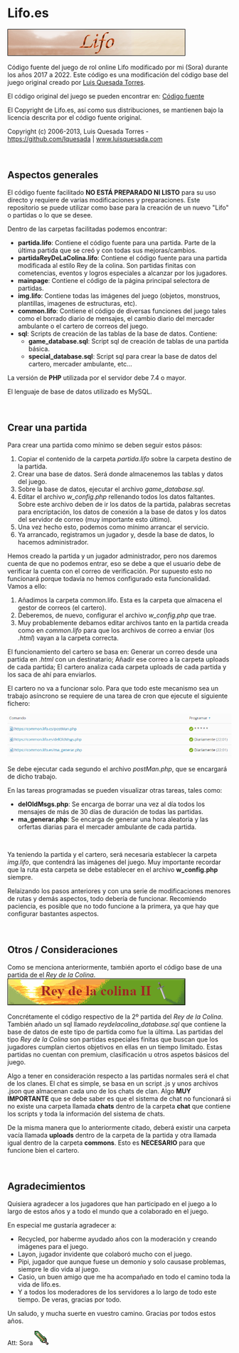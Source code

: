 # Lifo.es

![Logo de lifo](github/logo_1.png)

Código fuente del juego de rol online Lifo modificado por mi (Sora) durante los años 2017 a 2022.
Este código es una modificación del código base del juego original creado por [Luis Quesada Torres](https://github.com/lquesada).

El código original del juego se pueden encontrar en: [Código fuente](https://github.com/lquesada/LifoSource)

El Copyright de Lifo.es, así como sus distribuciones, se mantienen bajo la licencia descrita por el código fuente original.

Copyright (c) 2006-2013, Luis Quesada Torres - https://github.com/lquesada | www.luisquesada.com

&nbsp;&nbsp;

## Aspectos generales

El código fuente facilitado **NO ESTÁ PREPARADO NI LISTO** para su uso directo y requiere de varias modificaciones y preparaciones. Este repositorio se puede utilizar como base para la creación de un nuevo "Lifo" o partidas o lo que se desee.

Dentro de las carpetas facilitadas podemos encontrar:
  - **partida.lifo**: Contiene el código fuente para una partida. Parte de la última partida que se creó y con todas sus mejoras/cambios.
  - **partidaReyDeLaColina.lifo**: Contiene el código fuente para una partida modificada al estilo Rey de la colina. Son partidas finitas con cometencias, eventos y logros especiales a alcanzar por los jugadores.
  - **mainpage**: Contiene el código de la página principal selectora de partidas.
  - **img.lifo**: Contiene todas las imágenes del juego (objetos, monstruos, plantillas, imagenes de estructuras, etc).
  - **common.lifo**: Contiene el código de diversas funciones del juego tales como el borrado diario de mensajes, el cambio diario del mercader ambulante o el cartero de correos del juego.
  - **sql**: Scripts de creación de las tablas de la base de datos. Contiene:
    -  **game_database.sql**: Script sql de creación de tablas de una partida básica.
    -  **special_database.sql**: Script sql para crear la base de datos del cartero, mercader ambulante, etc...

La versión de **PHP** utilizada por el servidor debe 7.4 o mayor.

El lenguaje de base de datos utilizado es MySQL.

&nbsp;&nbsp;

## Crear una partida

Para crear una partida como mínimo se deben seguir estos pásos:
1. Copiar el contenido de la carpeta *partida.lifo* sobre la carpeta destino de la partida.
2. Crear una base de datos. Será donde almacenemos las tablas y datos del juego.
3. Sobre la base de datos, ejecutar el archivo *game_database.sql*.
4. Editar el archivo *w_config.php* rellenando todos los datos faltantes. Sobre este archivo deben de ir los datos de la partida, palabras secretas para encriptación, los datos de conexión a la base de datos y los datos del servidor de correo (muy importante esto último).
5. Una vez hecho esto, podemos como mínimo arrancar el servicio.
6. Ya arrancado, registramos un jugador y, desde la base de datos, lo hacemos administrador.

Hemos creado la partida y un jugador administrador, pero nos daremos cuenta de que no podemos entrar, eso se debe a que el usuario debe de verificar la cuenta con el correo de verificación. Por supuesto esto no funcionará porque todavía no hemos configurado esta funcionalidad. Vamos a ello:
1. Añadimos la carpeta common.lifo. Esta es la carpeta que almacena el gestor de correos (el cartero).
2. Deberemos, de nuevo, configurar el archivo *w_config.php* que trae.
3. Muy probablemente debamos editar archivos tanto en la partida creada como en *common.lifo* para que los archivos de correo a enviar (los *.html*) vayan a la carpeta correcta.

El funcionamiento del cartero se basa en: Generar un correo desde una partida en *.html* con un destinatario; Añadir ese correo a la carpeta uploads de cada partida; El cartero analiza cada carpeta uploads de cada partida y los saca de ahí para enviarlos.

El cartero no va a funcionar solo. Para que todo este mecanismo sea un trabajo asíncrono se requiere de una tarea de cron que ejecute el siguiente fichero:

![Tareas programadas](github/tareasprogramadas.png)

Se debe ejecutar cada segundo el archivo *postMan.php*, que se encargará de dicho trabajo.

En las tareas programadas se pueden visualizar otras tareas, tales como:
 - **delOldMsgs.php**: Se encarga de borrar una vez al día todos los mensajes de más de 30 días de duración de todas las partidas.
 - **ma_generar.php**: Se encarga de generar una hora aleatoria y las orfertas diarias para el mercader ambulante de cada partida.

&nbsp;&nbsp;

Ya teniendo la partida y el cartero, será necesaria establecer la carpeta *img.lifo*, que contendrá las imágenes del juego. Muy importante recordar que la ruta esta carpeta se debe establecer en el archivo **w_config.php** siempre.

Relaizando los pasos anteriores y con una serie de modificaciones menores de rutas y demás aspectos, todo debería de funcionar. Recomiendo paciencia, es posible que no todo funcione a la primera, ya que hay que configurar bastantes aspectos.

&nbsp;&nbsp;

## Otros / Consideraciones

Como se menciona anteriormente, también aporto el código base de una partida de el *Rey de la Colina*.
![Logo del Rey de la Colina](github/logo_2.png)

Concrétamente el código respectivo de la 2º partida del *Rey de la Colina*. También añado un sql llamado *reydelacolina_database.sql* que contiene la base de datos de este tipo de partida como fue la última. Las partidas del tipo *Rey de la Colina* son partidas especiales finitas que buscan que los jugadores cumplan ciertos objetivos en ellas en un tiempo limitado. Estas partidas no cuentan con premium, clasificación u otros aspetos básicos del juego.

Algo a tener en consideración respecto a las partidas normales será el chat de los clanes. El chat es simple, se basa en un script .js y unos archivos .json que almacenan cada uno de los chats de clan. Algo **MUY IMPORTANTE** que se debe saber es que el sistema de chat no funcionará si no existe una carpeta llamada **chats** dentro de la carpeta **chat** que contiene los scripts y toda la información del sistema de chats.

De la misma manera que lo anteriormente citado, deberá existir una carpeta vacía llamada **uploads** dentro de la carpeta de la partida y otra llamada igual dentro de la carpeta **commons**. Esto es **NECESARIO** para que funcione bien el cartero.

&nbsp;&nbsp;

## Agradecimientos

Quisiera agradecer a los jugadores que han participado en el juego a lo largo de estos años y a todo el mundo que a colaborado en el juego.

En especial me gustaría agradecer a:
 - Recycled, por haberme ayudado años con la moderación y creando imágenes para el juego.
 - Layon, jugador invidente que colaboró mucho con el juego.
 - Pipi, jugador que aunque fuese un demonio y solo causase problemas, siempre le dio vida al juego.
 - Casio, un buen amigo que me ha acompañado en todo el camino toda la vida de lifo.es.
 - Y a todos los moderadores de los servidores a lo largo de todo este tiempo. De veras, gracias por todo.

Un saludo, y mucha suerte en vuestro camino.
Gracias por todos estos años.

Att: Sora ![Espada suprema](github/rres.gif)
